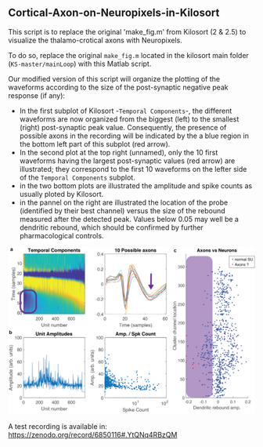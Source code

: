 ## Cortical-Axon-on-Neuropixels-in-Kilosort
This script is to replace the original 'make_fig.m' from Kilosort (2 &amp; 2.5) to visualize the thalamo-crotical axons with Neuropixels. 

To do so, replace the original `make_fig.m` located in the kilosort main folder (`KS-master/mainLoop`) with this Matlab script.

Our modified version of this script will organize the plotting of the waveforms according to the size of the post-synaptic negative peak response (if any):
- In the first subplot of Kilosort -`Temporal Components`-, the different waveforms are now organized from the biggest (left) to the smallest (right) post-synaptic peak value. Consequently, the presence of possible axons in the recording will be indicated by the a blue region in the bottom left part of this subplot (red arrow). 
- In the second plot at the top right (unnamed), only the 10 first waveforms having the largest post-synaptic values (red arrow) are illustrated; they correspond to the first 10 waveforms on the lefter side of the `Temporal Components` subplot.
- in the two bottom plots are illustrated the amplitude and spike counts as usually ploted by Kilosort.
- in the pannel on the right are illustrated the location of the probe (identified by their best channel) versus the size of the rebound measured after the detected peak. Values below 0.05 may well be a dendritic rebound, which should be confirmed by further pharmacological controls.

![alt text](https://github.com/KremkowLab/Cortical-Axon-on-Neuropixels-in-Kilosort/blob/main/Supp.%20Fig%201_20230214.png)

A test recording is available in: https://zenodo.org/record/6850116#.YtQNq4RBzQM
